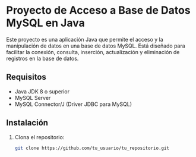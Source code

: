 # Proyecto de Acceso a Base de Datos MySQL en Java

Este proyecto es una aplicación Java que permite el acceso y la manipulación de datos en una base de datos MySQL. Está diseñado para facilitar la conexión, consulta, inserción, actualización y eliminación de registros en la base de datos.

## Requisitos

- Java JDK 8 o superior
- MySQL Server
- MySQL Connector/J (Driver JDBC para MySQL)

## Instalación

1. Clona el repositorio:
   ```bash
   git clone https://github.com/tu_usuario/tu_repositorio.git
